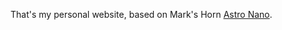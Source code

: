 That's my personal website, based on Mark's Horn [Astro Nano](https://github.com/markhorn-dev/astro-nano).